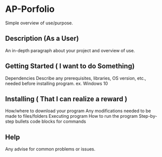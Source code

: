 # AP-Porfolio
Simple overview of use/purpose.

## Description (As a User)
An in-depth paragraph about your project and overview of use.

## Getting Started ( I want to do Something)
Dependencies
Describe any prerequisites, libraries, OS version, etc., needed before installing program.
ex. Windows 10
## Installing ( That I can realize a reward )
How/where to download your program
Any modifications needed to be made to files/folders
Executing program
How to run the program
Step-by-step bullets
code blocks for commands
## Help
Any advise for common problems or issues.